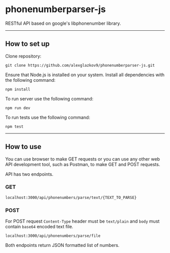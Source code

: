 # phonenumberparser-js
RESTful API based on google's libphonenumber library.
***
## How to set up
Clone repository:
```
git clone https://github.com/alexglazkov9/phonenumberparser-js.git
```
Ensure that Node.js is installed on your system.
Install all dependencies with the following command:
```
npm install
```
To run server use the following command:
```
npm run dev
```
To run tests use the following command:
```
npm test
```
***
## How to use
You can use browser to make GET requests or you can use any other web API development tool, such as Postman, to make GET and POST requests.

API has two endpoints.

### GET
```
localhost:3000/api/phonenumbers/parse/text/{TEXT_TO_PARSE}
```
### POST
For POST request ```Content-Type``` header must be ```text/plain``` and ```body``` must contain ```base64``` encoded text file.
```
localhost:3000/api/phonenumbers/parse/file
```


Both endpoints return JSON formatted list of numbers.
